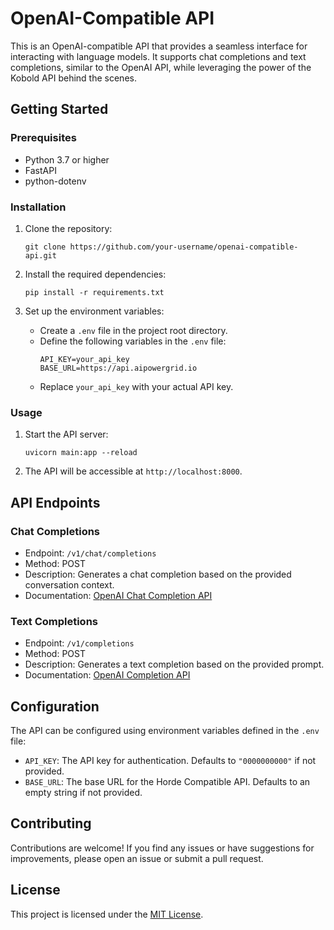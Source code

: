# OpenAI-Compatible API

This is an OpenAI-compatible API that provides a seamless interface for interacting with language models. It supports chat completions and text completions, similar to the OpenAI API, while leveraging the power of the Kobold API behind the scenes.

## Getting Started

### Prerequisites

- Python 3.7 or higher
- FastAPI
- python-dotenv

### Installation

1. Clone the repository:
   ```
   git clone https://github.com/your-username/openai-compatible-api.git
   ```

2. Install the required dependencies:
   ```
   pip install -r requirements.txt
   ```

3. Set up the environment variables:
   - Create a `.env` file in the project root directory.
   - Define the following variables in the `.env` file:
     ```
     API_KEY=your_api_key
     BASE_URL=https://api.aipowergrid.io
     ```
   - Replace `your_api_key` with your actual API key.

### Usage

1. Start the API server:
   ```
   uvicorn main:app --reload
   ```

2. The API will be accessible at `http://localhost:8000`.

## API Endpoints

### Chat Completions

- Endpoint: `/v1/chat/completions`
- Method: POST
- Description: Generates a chat completion based on the provided conversation context.
- Documentation: [OpenAI Chat Completion API](https://platform.openai.com/docs/api-reference/chat)

### Text Completions

- Endpoint: `/v1/completions`
- Method: POST
- Description: Generates a text completion based on the provided prompt.
- Documentation: [OpenAI Completion API](https://platform.openai.com/docs/api-reference/completions)

## Configuration

The API can be configured using environment variables defined in the `.env` file:

- `API_KEY`: The API key for authentication. Defaults to `"0000000000"` if not provided.
- `BASE_URL`: The base URL for the Horde Compatible API. Defaults to an empty string if not provided.

## Contributing

Contributions are welcome! If you find any issues or have suggestions for improvements, please open an issue or submit a pull request.

## License

This project is licensed under the [MIT License](link_to_license_file).